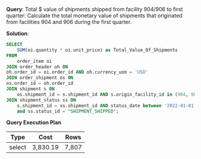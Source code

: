 **Query**: Total $ value of shipments shipped from facility 904/906 to first quarter:
Calculate the total monetary value of shipments that originated from facilities 904 and 906 during the first quarter.

**Solution**:
```sql
SELECT
	SUM(oi.quantity * oi.unit_price) as Total_Value_Of_Shipments
FROM
	order_item oi
JOIN order_header oh ON
oh.order_id = oi.order_id AND oh.currency_uom = 'USD'
JOIN order_shipment os ON
os.order_id = oh.order_id
JOIN shipment s ON
	os.shipment_id = s.shipment_id AND s.origin_facility_id in (904, 906)
JOIN shipment_status ss ON
	s.shipment_id = ss.shipment_id AND status_date between '2022-01-01' and '2022-01-31'
	and ss.status_id = "SHIPMENT_SHIPPED";
```
**Query Execution Plan**

| Type | Cost     |   Rows |
| --- |----------| --- |
select | 3,830.19 | 7,807
